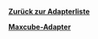 [**Zurück zur Adapterliste**](/adapterref/adapterliste.md)

[**Maxcube-Adapter**](/adapterref/docs/iobroker.maxcube/de/README.md)